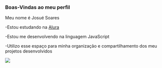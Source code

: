 ### Boas-Vindas ao meu perfil 

Meu nome é Josué Soares

-Estou estudando na [Alura](https://www.alura.com.br)

-Estou me desenvolvendo na linguagem JavaScript

-Utilizo esse espaço para minha organização e compartilhamento dos meu projetos desenvolvidos 


![](https://media.tenor.com/LO5LF4ge6jgAAAAM/teq-ultimate-gohan-teen-gohan.gif)

